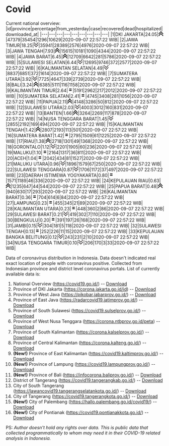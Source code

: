 # Covid
Current national overview:
|id|province|percentage|from_yesterday|case|recovered|dead|hospitalized|downloaded_at|
|---|---|---|---|---|---|---|---|---|
|1|DKI JAKARTA|24.05|![up](https://github.com/ariefrachmannn/covid/raw/master/img/rsz_img_186982.png)|47379|35454|1296|10629|2020-09-07 22:57:22 WIB|
|2|JAWA TIMUR|18.25|![down](https://github.com/ariefrachmannn/covid/raw/master/img/rsz_down.png)|35941|28389|2576|4976|2020-09-07 22:57:22 WIB|
|3|JAWA TENGAH|7.93|![up](https://github.com/ariefrachmannn/covid/raw/master/img/rsz_img_186982.png)|15615|10181|1090|4344|2020-09-07 22:57:22 WIB|
|4|JAWA BARAT|6.45|![up](https://github.com/ariefrachmannn/covid/raw/master/img/rsz_img_186982.png)|12709|6642|281|5786|2020-09-07 22:57:22 WIB|
|5|SULAWESI SELATAN|6.44|![down](https://github.com/ariefrachmannn/covid/raw/master/img/rsz_down.png)|12695|9746|372|2577|2020-09-07 22:57:22 WIB|
|6|KALIMANTAN SELATAN|4.49|![down](https://github.com/ariefrachmannn/covid/raw/master/img/rsz_down.png)|8837|6851|372|1614|2020-09-07 22:57:22 WIB|
|7|SUMATERA UTARA|3.92|![down](https://github.com/ariefrachmannn/covid/raw/master/img/rsz_down.png)|7725|4647|339|2739|2020-09-07 22:57:22 WIB|
|8|BALI|3.24|![up](https://github.com/ariefrachmannn/covid/raw/master/img/rsz_img_186982.png)|6385|5111|116|1158|2020-09-07 22:57:22 WIB|
|9|KALIMANTAN TIMUR|2.64|![equal](https://github.com/ariefrachmannn/covid/raw/master/img/rsz_equal.png)|5191|2962|217|2012|2020-09-07 22:57:22 WIB|
|10|SUMATERA SELATAN|2.41|![equal](https://github.com/ariefrachmannn/covid/raw/master/img/rsz_equal.png)|4745|3408|281|1056|2020-09-07 22:57:22 WIB|
|11|PAPUA|2.11|![up](https://github.com/ariefrachmannn/covid/raw/master/img/rsz_img_186982.png)|4148|3286|50|812|2020-09-07 22:57:22 WIB|
|12|SULAWESI UTARA|2.03|![down](https://github.com/ariefrachmannn/covid/raw/master/img/rsz_down.png)|4003|3012|160|831|2020-09-07 22:57:22 WIB|
|13|BANTEN|1.66|![up](https://github.com/ariefrachmannn/covid/raw/master/img/rsz_img_186982.png)|3264|2269|117|878|2020-09-07 22:57:22 WIB|
|14|NUSA TENGGARA BARAT|1.45|![down](https://github.com/ariefrachmannn/covid/raw/master/img/rsz_down.png)|2855|2192|169|494|2020-09-07 22:57:22 WIB|
|15|KALIMANTAN TENGAH|1.42|![up](https://github.com/ariefrachmannn/covid/raw/master/img/rsz_img_186982.png)|2807|2193|113|501|2020-09-07 22:57:22 WIB|
|16|SUMATERA BARAT|1.42|![equal](https://github.com/ariefrachmannn/covid/raw/master/img/rsz_equal.png)|2795|1509|61|1225|2020-09-07 22:57:22 WIB|
|17|RIAU|1.38|![up](https://github.com/ariefrachmannn/covid/raw/master/img/rsz_img_186982.png)|2718|1301|49|1368|2020-09-07 22:57:22 WIB|
|18|GORONTALO|1.12|![down](https://github.com/ariefrachmannn/covid/raw/master/img/rsz_down.png)|2201|1905|60|236|2020-09-07 22:57:22 WIB|
|19|MALUKU|1.10|![equal](https://github.com/ariefrachmannn/covid/raw/master/img/rsz_equal.png)|2164|1317|36|811|2020-09-07 22:57:22 WIB|
|20|ACEH|1.04|![equal](https://github.com/ariefrachmannn/covid/raw/master/img/rsz_equal.png)|2042|434|81|1527|2020-09-07 22:57:22 WIB|
|21|MALUKU UTARA|0.96|![down](https://github.com/ariefrachmannn/covid/raw/master/img/rsz_down.png)|1896|1579|67|250|2020-09-07 22:57:22 WIB|
|22|SULAWESI TENGGARA|0.87|![down](https://github.com/ariefrachmannn/covid/raw/master/img/rsz_down.png)|1706|1172|37|497|2020-09-07 22:57:22 WIB|
|23|DAERAH ISTIMEWA YOGYAKARTA|0.80|![equal](https://github.com/ariefrachmannn/covid/raw/master/img/rsz_equal.png)|1571|1189|46|336|2020-09-07 22:57:22 WIB|
|24|KEPULAUAN RIAU|0.63|![up](https://github.com/ariefrachmannn/covid/raw/master/img/rsz_img_186982.png)|1235|647|44|544|2020-09-07 22:57:22 WIB|
|25|PAPUA BARAT|0.48|![up](https://github.com/ariefrachmannn/covid/raw/master/img/rsz_img_186982.png)|940|630|17|293|2020-09-07 22:57:22 WIB|
|26|KALIMANTAN BARAT|0.36|![equal](https://github.com/ariefrachmannn/covid/raw/master/img/rsz_equal.png)|704|614|6|84|2020-09-07 22:57:22 WIB|
|27|LAMPUNG|0.23|![equal](https://github.com/ariefrachmannn/covid/raw/master/img/rsz_equal.png)|455|345|21|89|2020-09-07 22:57:22 WIB|
|28|KALIMANTAN UTARA|0.23|![equal](https://github.com/ariefrachmannn/covid/raw/master/img/rsz_equal.png)|448|360|2|86|2020-09-07 22:57:22 WIB|
|29|SULAWESI BARAT|0.21|![down](https://github.com/ariefrachmannn/covid/raw/master/img/rsz_down.png)|419|302|7|110|2020-09-07 22:57:22 WIB|
|30|BENGKULU|0.20|![equal](https://github.com/ariefrachmannn/covid/raw/master/img/rsz_equal.png)|391|197|26|168|2020-09-07 22:57:22 WIB|
|31|JAMBI|0.15|![down](https://github.com/ariefrachmannn/covid/raw/master/img/rsz_down.png)|304|181|5|118|2020-09-07 22:57:22 WIB|
|32|SULAWESI TENGAH|0.13|![equal](https://github.com/ariefrachmannn/covid/raw/master/img/rsz_equal.png)|252|226|11|15|2020-09-07 22:57:22 WIB|
|33|KEPULAUAN BANGKA BELITUNG|0.12|![down](https://github.com/ariefrachmannn/covid/raw/master/img/rsz_down.png)|243|231|2|10|2020-09-07 22:57:22 WIB|
|34|NUSA TENGGARA TIMUR|0.10|![down](https://github.com/ariefrachmannn/covid/raw/master/img/rsz_down.png)|206|170|3|33|2020-09-07 22:57:22 WIB|

Data of coronavirus distribution in Indonesia. Data doesn't indicated real exact location of people with coronavirus positive. Collected from Indonesian province and district level coronavirus portals. List of currently available data is:
1. National Overview (https://covid19.go.id/) -- [Download](https://www.dropbox.com/s/66ly270fw4y76fx/covid_nasional.csv?dl=0)
2. Province of DKI Jakarta (https://corona.jakarta.go.id/id) -- [Download](https://riwayat-file-covid-19-dki-jakarta-jakartagis.hub.arcgis.com/)
3. Province of West Java (https://pikobar.jabarprov.go.id/) -- [Download](https://www.dropbox.com/s/alg0zp60fylq6cn/covid_jabar.csv?dl=0)
4. Province of East Java (https://radarcovid19.jatimprov.go.id/) -- [Download](https://www.dropbox.com/sh/e7vtgcnl4ckbvr4/AADo9UMRDZvrhHn66qTHZOvNa?dl=0)
5. Province of South Sulawesi (https://covid19.sulselprov.go.id/) -- [Download](https://www.dropbox.com/s/z5ek23lwcztj7z7/covid_sulsel.csv?dl=0)
6. Province of West Nusa Tenggara (https://corona.ntbprov.go.id/peta) -- [Download](https://www.dropbox.com/s/4p2k93n42xx0c00/covid_ntb.csv?dl=0)
7. Province of South Kalimantan (https://corona.kalselprov.go.id/) -- [Download](https://www.dropbox.com/sh/7aa2kvz8lb04pzz/AADH1Oj5oFMw2mp-D3JStPRsa?dl=0)
8. Province of Central Kalimantan (https://corona.kalteng.go.id/) -- [Download](https://www.dropbox.com/s/9q01v5r3ys2ozk4/covid_kalteng.csv?dl=0)
9. **(New!)** Province of East Kalimantan (https://covid19.kaltimprov.go.id/) -- [Download](https://www.dropbox.com/sh/qhpxj532nm80goa/AAB6ek_fp1__ieTR0TFQpfIga?dl=0)
10. **(New!)** Province of Lampung (https://covid19.lampungprov.go.id/) -- [Download](https://www.dropbox.com/s/ecuew6oa9kzwqwx/covid_lampung.csv?dl=0)
11. **(New!)** Province of Bali (https://infocorona.baliprov.go.id/) -- [Download](https://www.dropbox.com/sh/iceiwun4ufttmiu/AAC7dSRMpfTjPI1Lfzw-LeCUa?dl=0)
12. District of Tangerang (https://covid19.tangerangkab.go.id/) -- [Download](https://www.dropbox.com/sh/yxovyy6sy5bnz4p/AACZzVHinisKmz8oQWyQJ3nua?dl=0)
13. City of South Tangerang (https://lawancovid19.tangerangselatankota.go.id/) -- [Download](https://www.dropbox.com/s/zlvxo4ivswdzmle/covid_tangsel.csv?dl=0)
14. City of Tangerang (https://covid19.tangerangkota.go.id/) -- [Download](https://www.dropbox.com/s/e53224kvdrpjzy0/covid_tangkot.csv?dl=0)
15. **(New!)** City of Palembang (https://hallo.palembang.go.id/covid19/) -- [Download](https://www.dropbox.com/sh/oj17bhwhlpjht9e/AABZEG-OiaSaFvikATDx6coEa?dl=0)
16. **(New!)** City of Pontianak (https://covid19.pontianakkota.go.id/) -- [Download](https://www.dropbox.com/sh/66if3y4ly51j4sh/AADQ-zwLGa7Kz4ZzJgDw2-3na?dl=0)

PS: *Author doesn't hold any rights over data. This is public data that collected programmatically to whom may need it in their COVID-19 related analysis in Indonesia.*
